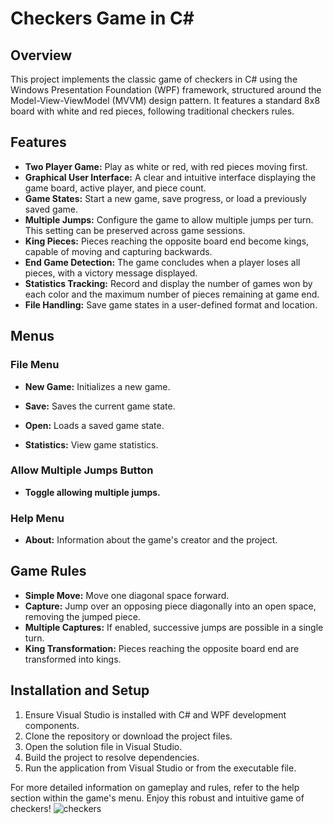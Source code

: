 # Checkers Game in C#

## Overview
This project implements the classic game of checkers in C# using the Windows Presentation Foundation (WPF) framework, structured around the Model-View-ViewModel (MVVM) design pattern. It features a standard 8x8 board with white and red pieces, following traditional checkers rules.

## Features
- **Two Player Game:** Play as white or red, with red pieces moving first.
- **Graphical User Interface:** A clear and intuitive interface displaying the game board, active player, and piece count.
- **Game States:** Start a new game, save progress, or load a previously saved game.
- **Multiple Jumps:** Configure the game to allow multiple jumps per turn. This setting can be preserved across game sessions.
- **King Pieces:** Pieces reaching the opposite board end become kings, capable of moving and capturing backwards.
- **End Game Detection:** The game concludes when a player loses all pieces, with a victory message displayed.
- **Statistics Tracking:** Record and display the number of games won by each color and the maximum number of pieces remaining at game end.
- **File Handling:** Save game states in a user-defined format and location.

## Menus

### File Menu
- **New Game:** Initializes a new game.
- **Save:** Saves the current game state.
- **Open:** Loads a saved game state.

- **Statistics:** View game statistics.

### Allow Multiple Jumps Button
- **Toggle allowing multiple jumps.**

### Help Menu
- **About:** Information about the game's creator and the project.

## Game Rules
- **Simple Move:** Move one diagonal space forward.
- **Capture:** Jump over an opposing piece diagonally into an open space, removing the jumped piece.
- **Multiple Captures:** If enabled, successive jumps are possible in a single turn.
- **King Transformation:** Pieces reaching the opposite board end are transformed into kings.

## Installation and Setup
1. Ensure Visual Studio is installed with C# and WPF development components.
2. Clone the repository or download the project files.
3. Open the solution file in Visual Studio.
4. Build the project to resolve dependencies.
5. Run the application from Visual Studio or from the executable file.

For more detailed information on gameplay and rules, refer to the help section within the game's menu. Enjoy this robust and intuitive game of checkers!
![checkers](https://github.com/RalucaSpt/CheckersApp/assets/147080664/78d1947d-df23-4be5-875a-734dd68c9275)
